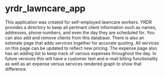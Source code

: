 # yrdr_lawncare_app
This application was created for self-employed lawncare workers. YRDR provides a directory to keep all pertinant client information such as names, addresses, phone numbers, and even the day they are scheduled for. You can also add and remove clients from this database. There is also an estimate page that adds services together for accurate quoting. All services on this page can be updated to reflect new pricing. The expense page also has an adding list to keep track of various expenses throughout the day. In future versions this will have a customer text and e-mail billing functionality as well as an expense versus services rendered graph to show that difference.
